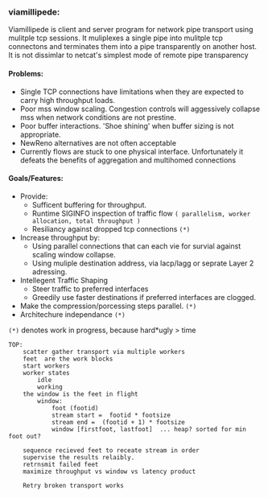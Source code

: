 ### viamillipede: 

Viamillipede is client and server program for network pipe transport using mulitple tcp sessions.  It muliplexes a single pipe into mulitple tcp connectons and terminates them into a pipe transparently on another host.  It is not dissimlar to netcat's simplest mode of remote pipe transparency

#### Problems: 

+ Single TCP connections have limitations when they are expected to carry high throughput loads.
+ Poor mss window scaling. Congestion controls will aggessively collapse mss when network conditions are not prestine.
+ Poor buffer interactions. 'Shoe shining' when buffer sizing is not appropriate. 
+ NewReno alternatives are not often acceptable 
+ Currently flows are stuck to one physical interface.  Unfortunately it defeats the benefits of aggregation and multihomed connections 

#### Goals/Features:

+ Provide:
     + Sufficent buffering for throughput.
     + Runtime SIGINFO inspection of traffic flow `( parallelism, worker allocation, total throughput )` 
     + Resiliancy against dropped tcp connections `(*)`
+ Increase throughput by:
     + Using parallel connections that can each vie for survial against scaling window collapse.
     + Using muliple destination address, via lacp/lagg or seprate Layer 2 adressing.
+ Intellegent Traffic Shaping
     + Steer traffic to preferred interfaces 
     + Greedily use faster destinations if preferred interfaces are clogged.
+ Make the compression/porcessing steps parallel. `(*)`
+ Architechure independance `(*)`

`(*)` denotes work in progress, because hard*ugly > time

```
TOP:
	scatter gather transport via multiple workers
	feet  are the work blocks
	start workers
	worker states 
		idle
		working
	the window is the feet in flight	
		window: 
			foot (footid)
			stream start =  footid * footsize
			stream end =  (footid + 1) * footsize
			window [firstfoot, lastfoot]  ... heap? sorted for min foot out?
			
	sequence recieved feet to receate stream in order
	supervise the results relaibly. 
	retrnsmit failed feet
	maximize throughput vs window vs latency product
		
	Retry broken transport works
```
